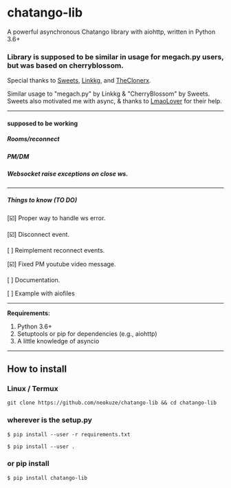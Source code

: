 # chatango-lib

A powerful asynchronous Chatango library with aiohttp, written in Python 3.6+

### Library is supposed to be similar in usage for megach.py users, but was based on cherryblossom.

Special thanks to [Sweets](https://github.com/sweets/), [Linkkg](https://github.com/linkkg/megach.py), and [TheClonerx](https://github.com/theclonerx).

Similar usage to "megach.py" by Linkkg & "CherryBlossom" by Sweets. Sweets also motivated me with async, & thanks to [LmaoLover](https://github.com/LmaoLover/) for their help.

---
#### supposed to be working
##### Rooms/reconnect

##### PM/DM

##### Websocket raise exceptions on close ws.

---
##### Things to know (TO DO)
[☑️] Proper way to handle ws error. 

[☑️] Disconnect event.

[ ] Reimplement reconnect events.

[☑️] Fixed PM youtube video message.

[ ] Documentation.

[ ] Example with aiofiles

---
**Requirements:**

1. Python 3.6+
2. Setuptools or pip for dependencies (e.g., aiohttp)
3. A little knowledge of asyncio
---
## How to install
### Linux / Termux
`git clone https://github.com/neokuze/chatango-lib && cd chatango-lib`
### wherever is the setup.py
`$ pip install --user -r requirements.txt`

`$ pip install --user .`

### or pip install
`$ pip install chatango-lib`
